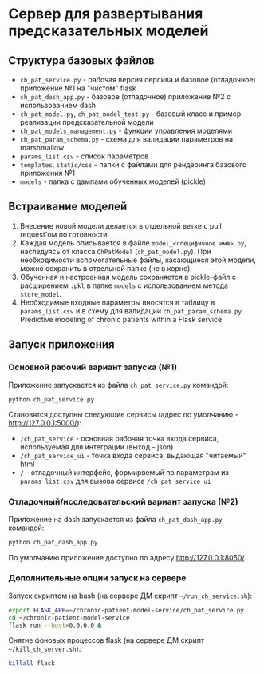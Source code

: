 # Сервер для развертывания предсказательных моделей

## Структура базовых файлов

- `ch_pat_service.py` - рабочая версия серсива и базовое (отладочное) приложение №1 на "чистом" flask
- `ch_pat_dash_app.py` - базовое (отладочное) приложение №2 с использованием dash
- `ch_pat_model.py`, `ch_pat_model_test.py` - базовый класс и пример реализации предсказательной модели
- `ch_pat_models_management.py` - функции управления моделями
- `ch_pat_param_schema.py` - схема для валидации параметров на marshmallow 
- `params_list.csv` - список параметров
- `templates`, `static/css` - папки с файлами для рендеринга базового приложения №1
- `models` - папка с дампами обученных моделей (pickle)

## Встраивание моделей

1) Внесение новой модели делается в отдельной ветке с pull request'ом по готовности.
1) Каждая модель описывается в файле `model_<специфичное имя>.py`, наследуясь от класса `ChPatModel` (`ch_pat_model.py`). При необходимости вспомогательные файлы, касающиеся этой модели, можно сохранить в отдельной папке (не в корне).
1) Обученная и настроенная модель сохраняется в pickle-файл с расширением `.pkl` в папке `models` с использованием метода `store_model`.
1) Необходимые входные параметры вносятся в таблицу в `params_list.csv` и в схему для валидации `ch_pat_param_schema.py`.
Predictive modeling of chronic patients within a Flask service

## Запуск приложения

### Основной рабочий вариант запуска (№1)

Приложение запускается из файла `ch_pat_service.py` командой:
```bash
python ch_pat_service.py
```
Становятся доступны следующие сервисы (адрес по умолчанию - http://127.0.0.1:5000/):
- `/ch_pat_service` - основная рабочая точка входа сервиса, используемая для интеграции (выход - json)
- `/ch_pat_service_ui` - точка входа сервиса, выдающая "читаемый" html
- `/` - отладочный интерфейс, формирвемый по параметрам из `params_list.csv` для вызова сервиса `/ch_pat_service_ui`

### Отладочный/исследовательский вариант запуска (№2)

Приложение на dash запускается из файла `ch_pat_dash_app.py` командой:
```bash
python ch_pat_dash_app.py
```
По умолчанию приложение доступно по адресу http://127.0.0.1:8050/. 

### Дополнительные опции запуск на сервере

Запуск скриптом на bash (на сервере ДМ скрипт `~/run_ch_service.sh`):
```bash
export FLASK_APP=~/chronic-patient-model-service/ch_pat_service.py
cd ~/chronic-patient-model-service
flask run --host=0.0.0.0 &
```

Снятие фоновых процессов flask (на сервере ДМ скрипт `~/kill_ch_server.sh`):
```bash
killall flask
```
